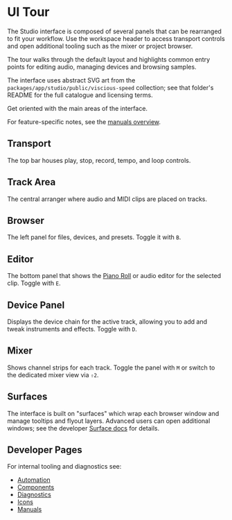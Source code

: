 # UI Tour

The Studio interface is composed of several panels that can be rearranged to
fit your workflow. Use the workspace header to access transport controls and
open additional tooling such as the mixer or project browser.

The tour walks through the default layout and highlights common entry points
for editing audio, managing devices and browsing samples.

The interface uses abstract SVG art from the
`packages/app/studio/public/viscious-speed` collection; see that folder's
README for the full catalogue and licensing terms.

Get oriented with the main areas of the interface.

For feature-specific notes, see the [manuals overview](manuals/overview.md).

## Transport

The top bar houses play, stop, record, tempo, and loop controls.

## Track Area

The central arranger where audio and MIDI clips are placed on tracks.

## Browser

The left panel for files, devices, and presets. Toggle it with `B`.

## Editor

The bottom panel that shows the [Piano Roll](features/piano-roll.md) or audio editor for the selected clip. Toggle with `E`.

## Device Panel

Displays the device chain for the active track, allowing you to add and tweak instruments and effects. Toggle with `D`.

## Mixer

Shows channel strips for each track. Toggle the panel with `M` or switch to the dedicated mixer view via `⇧2`.

## Surfaces

The interface is built on "surfaces" which wrap each browser window and manage tooltips and flyout layers. Advanced users can open additional windows; see the developer [Surface docs](../docs-dev/ui/surface/overview.md) for details.

## Developer Pages

For internal tooling and diagnostics see:

- [Automation](../docs-dev/ui/pages/automation.md)
- [Components](../docs-dev/ui/pages/components.md)
- [Diagnostics](../docs-dev/ui/pages/diagnostics.md)
- [Icons](../docs-dev/ui/pages/icons.md)
- [Manuals](../docs-dev/ui/pages/manuals.md)
